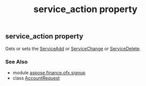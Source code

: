 ﻿---
title: service_action property
second_title: Aspose.Finance for Python via .NET API References
description: 
type: docs
weight: 40
url: /python-net/aspose.finance.ofx.signup/accountrequest/service_action/
is_root: false
---

## service_action property


Gets or sets the [ServiceAdd](/finance/python-net/aspose.finance.ofx.signup/serviceadd) or [ServiceChange](/finance/python-net/aspose.finance.ofx.signup/servicechange) or [ServiceDelete](/finance/python-net/aspose.finance.ofx.signup/servicedelete).

### See Also
* module [aspose.finance.ofx.signup](../../)
* class [AccountRequest](/finance/python-net/aspose.finance.ofx.signup/accountrequest)
